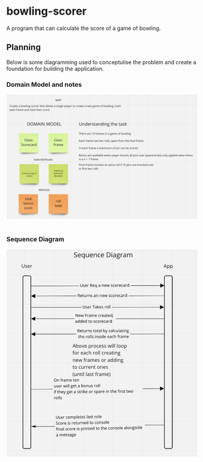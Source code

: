 # bowling-scorer
A program that can calculate the score of a game of bowling. 

## Planning 

Below is some diagramming used to conceptulise the problem and create a foundation for building the application. 

### Domain Model and notes

<img alt="domainModel" src="public/DomainModel.png" width="500">&nbsp;&nbsp;&nbsp;

### Sequence Diagram

<img alt="SequenceDiagram" src="public/SequenceDiagram.png" width="500">&nbsp;&nbsp;&nbsp;
